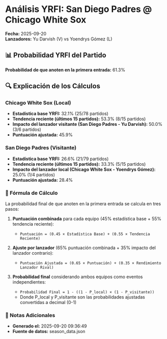 # Análisis YRFI: San Diego Padres @ Chicago White Sox

**Fecha:** 2025-09-20  
**Lanzadores:** Yu Darvish (V) vs Yoendrys Gómez (L)

## 📊 Probabilidad YRFI del Partido

**Probabilidad de que anoten en la primera entrada:** 61.3%

## 🔍 Explicación de los Cálculos

### Chicago White Sox (Local)
- **Estadística base YRFI:** 32.1% (25/78 partidos)
- **Tendencia reciente (últimos 15 partidos):** 53.3% (8/15 partidos)
- **Impacto del lanzador visitante (San Diego Padres - Yu Darvish):** 50.0% (3/6 partidos)
- **Puntuación ajustada:** 45.9%

### San Diego Padres (Visitante)
- **Estadística base YRFI:** 26.6% (21/79 partidos)
- **Tendencia reciente (últimos 15 partidos):** 33.3% (5/15 partidos)
- **Impacto del lanzador local (Chicago White Sox - Yoendrys Gómez):** 25.0% (1/4 partidos)
- **Puntuación ajustada:** 28.4%

### 📝 Fórmula de Cálculo

La probabilidad final de que anoten en la primera entrada se calcula en tres pasos:

1. **Puntuación combinada** para cada equipo (45% estadística base + 55% tendencia reciente):
   - `Puntuación = (0.45 × Estadística Base) + (0.55 × Tendencia Reciente)`

2. **Ajuste por lanzador** (65% puntuación combinada + 35% impacto del lanzador contrario):
   - `Puntuación Ajustada = (0.65 × Puntuación) + (0.35 × Rendimiento Lanzador Rival)`

3. **Probabilidad final** considerando ambos equipos como eventos independientes:
   - `Probabilidad Final = 1 - ((1 - P_local) × (1 - P_visitante))`
   - Donde P_local y P_visitante son las probabilidades ajustadas convertidas a decimal (0-1)

### 📌 Notas Adicionales

- **Generado el:** 2025-09-20 09:36:49
- **Fuente de datos:** season_data.json
